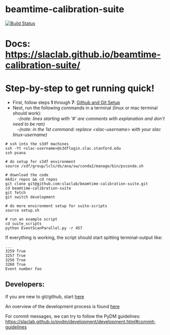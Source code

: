 # beamtime-calibration-suite
[![Build Status](https://github.com/slaclab/beamtime-calibration-suite/actions/workflows/run-tests.yml/badge.svg?branch=main)](https://github.com/slaclab/beamtime-calibration-suite/actions/workflows/run-tests.yml)

# Docs: https://slaclab.github.io/beamtime-calibration-suite/

# Step-by-step to get running quick!
* First, follow steps **1** through **7**: [Github and Git Setup](https://slaclab.github.io/beamtime-calibration-suite/setup/)
* Next, run the following commands in a terminal (linux or mac terminal should work):  
&emsp;-_(note: lines starting with '#' are comments with explanation and don't need to be ran)_  
&emsp;-_(note: in the 1st command: replace \<slac-username> with your slac linux-username)_
```
# ssh into the s3df machines
ssh -Yt <slac-username>@s3dflogin.slac.stanford.edu
ssh psana

# do setup for s3df environment
source /sdf/group/lcls/ds/ana/sw/conda2/manage/bin/psconda.sh

# download the code
mkdir repos && cd repos
git clone git@github.com:slaclab/beamtime-calibration-suite.git
cd beamtime-calibration-suite
git fetch
git switch development

# do more environment setup for suite-scripts
source setup.sh

# run an example script
cd suite_scripts
python EventScanParallel.py -r 457
```
If everything is working, the script should start spitting terminal-output like:
```
...
3259 True
3257 True
3256 True
3260 True
Event number foo
```
 
## Developers:

If you are new to git/github, start [here](https://slaclab.github.io/beamtime-calibration-suite/learning_git/)

An overview of the development process is found [here](https://slaclab.github.io/beamtime-calibration-suite/workflow/)

For commit messages, we can try to follow the PyDM guidelines: https://slaclab.github.io/pydm/development/development.html#commit-guidelines